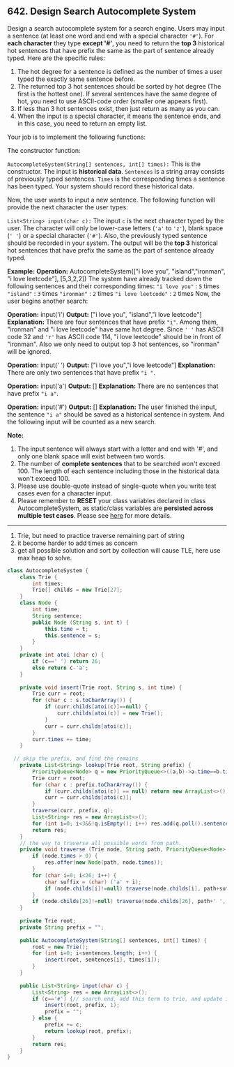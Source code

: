 ## 642. Design Search Autocomplete System

Design a search autocomplete system for a search engine. Users may input a sentence (at least one word and end with a special character `'#'`). For **each character** they type **except '#'**, you need to return the **top 3** historical hot sentences that have prefix the same as the part of sentence already typed. Here are the specific rules:

1. The hot degree for a sentence is defined as the number of times a user typed the exactly same sentence before.
2. The returned top 3 hot sentences should be sorted by hot degree (The first is the hottest one). If several sentences have the same degree of hot, you need to use ASCII-code order (smaller one appears first).
3. If less than 3 hot sentences exist, then just return as many as you can.
4. When the input is a special character, it means the sentence ends, and in this case, you need to return an empty list.

Your job is to implement the following functions:

The constructor function:

`AutocompleteSystem(String[] sentences, int[] times):` This is the constructor. The input is **historical data**. `Sentences` is a string array consists of previously typed sentences. `Times` is the corresponding times a sentence has been typed. Your system should record these historical data.

Now, the user wants to input a new sentence. The following function will provide the next character the user types:

`List<String> input(char c):` The input `c` is the next character typed by the user. The character will only be lower-case letters (`'a'` to `'z'`), blank space (`' '`) or a special character (`'#'`). Also, the previously typed sentence should be recorded in your system. The output will be the **top 3** historical hot sentences that have prefix the same as the part of sentence already typed.

 

**Example:**
**Operation:** AutocompleteSystem(["i love you", "island","ironman", "i love leetcode"], [5,3,2,2])
The system have already tracked down the following sentences and their corresponding times:
`"i love you"` : `5` times
`"island"` : `3` times
`"ironman"` : `2` times
`"i love leetcode"` : `2` times
Now, the user begins another search:

**Operation:** input('i')
**Output:** ["i love you", "island","i love leetcode"]
**Explanation:**
There are four sentences that have prefix `"i"`. Among them, "ironman" and "i love leetcode" have same hot degree. Since `' '` has ASCII code 32 and `'r'` has ASCII code 114, "i love leetcode" should be in front of "ironman". Also we only need to output top 3 hot sentences, so "ironman" will be ignored.

**Operation:** input(' ')
**Output:** ["i love you","i love leetcode"]
**Explanation:**
There are only two sentences that have prefix `"i "`.

**Operation:** input('a')
**Output:** []
**Explanation:**
There are no sentences that have prefix `"i a"`.

**Operation:** input('#')
**Output:** []
**Explanation:**
The user finished the input, the sentence `"i a"` should be saved as a historical sentence in system. And the following input will be counted as a new search.

 

**Note:**

1. The input sentence will always start with a letter and end with '#', and only one blank space will exist between two words.
2. The number of **complete sentences** that to be searched won't exceed 100. The length of each sentence including those in the historical data won't exceed 100.
3. Please use double-quote instead of single-quote when you write test cases even for a character input.
4. Please remember to **RESET** your class variables declared in class AutocompleteSystem, as static/class variables are **persisted across multiple test cases**. Please see [here](https://leetcode.com/faq/#different-output) for more details.

---

1. Trie, but need to practice traverse remaining part of string
2. it become harder to add times as concern
3. get all possible solution and sort by collection will cause TLE, here use max heap to solve.

```java
class AutocompleteSystem {
    class Trie {
        int times;
        Trie[] childs = new Trie[27];
    }
    class Node {
        int time;
        String sentence;
        public Node (String s, int t) {
            this.time = t;
            this.sentence = s;
        }
    }
    private int atoi (char c) {
        if (c==' ') return 26;
        else return c-'a';
    }
    
    private void insert(Trie root, String s, int time) {
        Trie curr = root;
        for (char c : s.toCharArray()) {
            if (curr.childs[atoi(c)]==null) {
                curr.childs[atoi(c)] = new Trie();
            }
            curr = curr.childs[atoi(c)];
        }
        curr.times += time;
    }
    
  // skip the prefix, and find the remains
    private List<String> lookup(Trie root, String prefix) {
        PriorityQueue<Node> q = new PriorityQueue<>((a,b)->a.time==b.time?a.sentence.compareTo(b.sentence):b.time-a.time);
        Trie curr = root;
        for (char c : prefix.toCharArray()) {
            if (curr.childs[atoi(c)] == null) return new ArrayList<>();
            curr = curr.childs[atoi(c)];
        }
        traverse(curr, prefix, q);
        List<String> res = new ArrayList<>();
        for (int i=0; i<3&&!q.isEmpty(); i++) res.add(q.poll().sentence);
        return res;
    }
    // the way to traverse all possible words from path.
    private void traverse (Trie node, String path, PriorityQueue<Node> res) {
        if (node.times > 0) {
            res.offer(new Node(path, node.times));
        }
        for (char i=0; i<26; i++) {
            char suffix = (char) ('a' + i);
            if (node.childs[i]!=null) traverse(node.childs[i], path+suffix, res);
        }
        if (node.childs[26]!=null) traverse(node.childs[26], path+' ', res);
    }
    
    private Trie root;
    private String prefix = "";
    
    public AutocompleteSystem(String[] sentences, int[] times) {
        root = new Trie();
        for (int i=0; i<sentences.length; i++) {
            insert(root, sentences[i], times[i]);
        }
    }
    
    public List<String> input(char c) {
        List<String> res = new ArrayList<>();
        if (c=='#') {// search end, add this term to trie, and update inner store
            insert(root, prefix, 1);
            prefix = "";
        } else {
            prefix += c;
            return lookup(root, prefix);
        }
        return res;
    }
}
```

